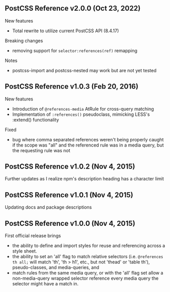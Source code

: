 ## PostCSS Reference v2.0.0 (Oct 23, 2022)
New features
 - Total rewrite to utilize current PostCSS API (8.4.17)

Breaking changes
 - removing support for `selector:references(ref)` remapping

Notes
 - postcss-import and postcss-nested may work but are not yet tested

## PostCSS Reference v1.0.3 (Feb 20, 2016)
New features
 - Introduction of `@references-media` AtRule for cross-query matching
 - Implementation of `:references()` pseudoclass, mimicking LESS's :extend() functionality

Fixed
 - bug where comma separated references weren't being properly caught if the scope was "all" and the referenced rule was in a media query, but the requesting rule was not

## PostCSS Reference v1.0.2 (Nov 4, 2015)
Further updates as I realize npm's description heading has a character limit

## PostCSS Reference v1.0.1 (Nov 4, 2015)
Updating docs and package descriptions

## PostCSS Reference v1.0.0 (Nov 4, 2015)
First official release brings
 - the ability to define and import styles for reuse and referencing across a style sheet.
 - the ability to set an 'all' flag to match relative selectors (i.e. `@references th all;` will match 'th', 'th > h1', etc., but not 'thead' or 'table th'), pseudo-classes, and media-queries, and
 - match rules from the same media query, or with the 'all' flag set allow a non-media-query wrapped selector reference every media query the selector might have a match in.
